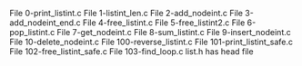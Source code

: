 File 0-print_listint.c
File 1-listint_len.c
File 2-add_nodeint.c
File 3-add_nodeint_end.c
File 4-free_listint.c
File 5-free_listint2.c
File 6-pop_listint.c
File 7-get_nodeint.c
File 8-sum_listint.c
File 9-insert_nodeint.c
File 10-delete_nodeint.c
File 100-reverse_listint.c
File 101-print_listint_safe.c
File 102-free_listint_safe.c
File 103-find_loop.c
list.h has head file